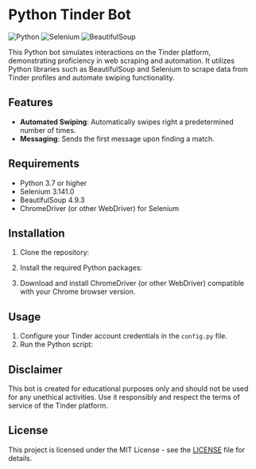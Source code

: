 # Python Tinder Bot

![Python](https://img.shields.io/badge/Python-3.7%2B-blue)
![Selenium](https://img.shields.io/badge/Selenium-3.141.0-green)
![BeautifulSoup](https://img.shields.io/badge/BeautifulSoup-4.9.3-yellow)

This Python bot simulates interactions on the Tinder platform, demonstrating proficiency in web scraping and automation. It utilizes Python libraries such as BeautifulSoup and Selenium to scrape data from Tinder profiles and automate swiping functionality.

## Features

- **Automated Swiping**: Automatically swipes right a predetermined number of times.
- **Messaging**: Sends the first message upon finding a match.

## Requirements

- Python 3.7 or higher
- Selenium 3.141.0
- BeautifulSoup 4.9.3
- ChromeDriver (or other WebDriver) for Selenium

## Installation

1. Clone the repository:

2. Install the required Python packages:

3. Download and install ChromeDriver (or other WebDriver) compatible with your Chrome browser version.

## Usage

1. Configure your Tinder account credentials in the `config.py` file.
2. Run the Python script:


## Disclaimer

This bot is created for educational purposes only and should not be used for any unethical activities. Use it responsibly and respect the terms of service of the Tinder platform.

## License

This project is licensed under the MIT License - see the [LICENSE](LICENSE) file for details.


